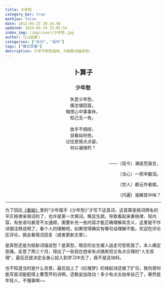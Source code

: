 ```yaml
---
title: 少年愁
category_bar: true
mathjax: false
date: 2012-05-25 20:16:40
updated: 2024-05-24 23:05:54
index_img: /img/cover/少年愁.jpg
author: 江山如画丨
categories: ["杂记", "高中"]
tags: ["舞文弄墨"]
description: 少年不知愁滋味，为赋新词强说愁。
---
```


## <center>卜算子</center>

### <center>少年愁</center>

<center>失意少年愁，</center>

<center>痛怎堪回首。</center>

<center>悔恨心中事事休，</center>

<center>知己无一有。</center>

<br/>

<center>放手不绸缪，</center>

<center>自看如何咎。</center>

<center>过往思情点点留，</center>

<center>何以凝绪朽？</center>

<br/>

<p align="right">——（现今）满纸荒唐言，</p>

<p align="right">（当心）一把辛酸泪。</p>

<p align="right">（世人）都云作者痴，</p>

<p align="right">（问遍）谁解其中味？</p>

---

为了回应[《看破》](/2012/05/25/看破/)里的“少年麾手《少年愁》”才写下这首词，这首算是按词牌名的平仄格律来填词的了，也许是第一次填词，略显生疏，导致看起来重格律、轻内容，有些语句甚至不太通顺，需要补充一些内容才能正确理解其含义，这里就不作详细注释说明了，看个人的理解吧，如果觉得确实有哪句话理解不能，欢迎在评论区评论，我会看情况回复（或者更新文章）。

是真愁还是为赋新词强说愁？是真愁，暗恋的女生被人追走可愁死我了。本人痛定思痛，反思了两三个月，得出了一些现在想来有点搞笑但又有点合理的“人生哲理”，最后还是决定全身心投入到学习中去了，我不是这块料。

也不知道当时是什么背景，最后加上了《红楼梦》的缘起诗还做了扩句，我何德何能写首词能配得上曹雪芹的诗啊，还敢妄加改动！多少有点太抬举自己了，果然是年轻人，不懂事啊~~